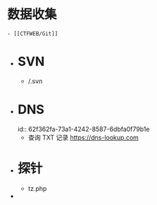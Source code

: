 # 数据收集
	- [[CTFWEB/Git]]
- # SVN
	- /.svn
- # DNS
  id:: 62f362fa-73a1-4242-8587-6dbfa0f79b1e
	- 查询 TXT 记录
	  https://dns-lookup.com
- # 探针
	- tz.php
-